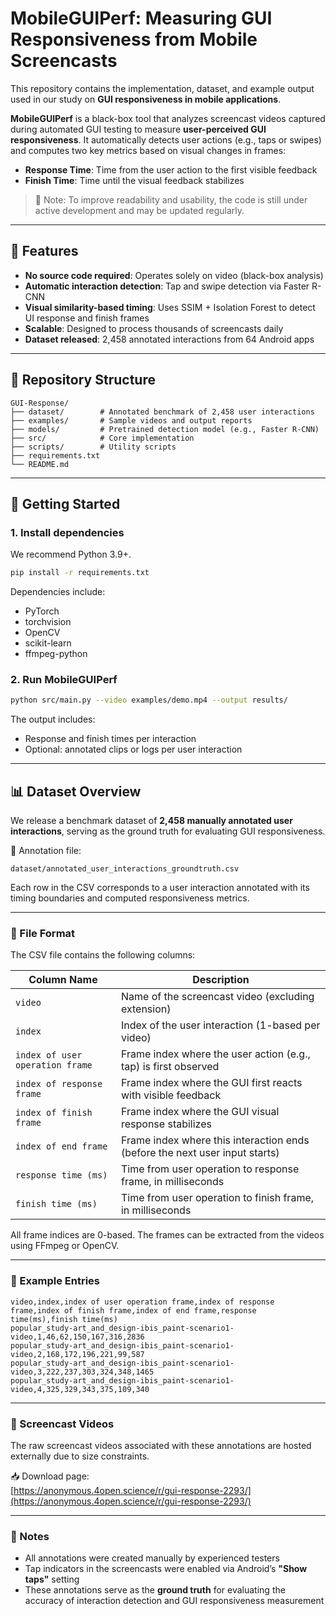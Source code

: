 # MobileGUIPerf: Measuring GUI Responsiveness from Mobile Screencasts

This repository contains the implementation, dataset, and example output used in our study on **GUI responsiveness in mobile applications**.

**MobileGUIPerf** is a black-box tool that analyzes screencast videos captured during automated GUI testing to measure **user-perceived GUI responsiveness**. It automatically detects user actions (e.g., taps or swipes) and computes two key metrics based on visual changes in frames:

- **Response Time**: Time from the user action to the first visible feedback
- **Finish Time**: Time until the visual feedback stabilizes

> 🔧 Note: To improve readability and usability, the code is still under active development and may be updated regularly.
---

## 🎯 Features

- **No source code required**: Operates solely on video (black-box analysis)
- **Automatic interaction detection**: Tap and swipe detection via Faster R-CNN
- **Visual similarity-based timing**: Uses SSIM + Isolation Forest to detect UI response and finish frames
- **Scalable**: Designed to process thousands of screencasts daily
- **Dataset released**: 2,458 annotated interactions from 64 Android apps

---

## 📂 Repository Structure

```text
GUI-Response/
├── dataset/        # Annotated benchmark of 2,458 user interactions
├── examples/       # Sample videos and output reports
├── models/         # Pretrained detection model (e.g., Faster R-CNN)
├── src/            # Core implementation
├── scripts/        # Utility scripts
├── requirements.txt
└── README.md
```

---

## 🚀 Getting Started

### 1. Install dependencies

We recommend Python 3.9+.

```bash
pip install -r requirements.txt
```

Dependencies include:
- PyTorch
- torchvision
- OpenCV
- scikit-learn
- ffmpeg-python

### 2. Run MobileGUIPerf

```bash
python src/main.py --video examples/demo.mp4 --output results/
```

The output includes:
- Response and finish times per interaction
- Optional: annotated clips or logs per user interaction

---

## 📊 Dataset Overview

We release a benchmark dataset of **2,458 manually annotated user interactions**, serving as the ground truth for evaluating GUI responsiveness.

📁 Annotation file:
```text
dataset/annotated_user_interactions_groundtruth.csv
```

Each row in the CSV corresponds to a user interaction annotated with its timing boundaries and computed responsiveness metrics.

---

### 📄 File Format

The CSV file contains the following columns:

| Column Name                      | Description                                                                 |
|----------------------------------|-----------------------------------------------------------------------------|
| `video`                          | Name of the screencast video (excluding extension)                          |
| `index`                          | Index of the user interaction (1-based per video)                           |
| `index of user operation frame`  | Frame index where the user action (e.g., tap) is first observed             |
| `index of response frame`        | Frame index where the GUI first reacts with visible feedback                |
| `index of finish frame`          | Frame index where the GUI visual response stabilizes                        |
| `index of end frame`             | Frame index where this interaction ends (before the next user input starts) |
| `response time (ms)`             | Time from user operation to response frame, in milliseconds                 |
| `finish time (ms)`               | Time from user operation to finish frame, in milliseconds                   |

All frame indices are 0-based. The frames can be extracted from the videos using FFmpeg or OpenCV.

---

### 📁 Example Entries

```csv
video,index,index of user operation frame,index of response frame,index of finish frame,index of end frame,response time(ms),finish time(ms)
popular_study-art_and_design-ibis_paint-scenario1-video,1,46,62,150,167,316,2836
popular_study-art_and_design-ibis_paint-scenario1-video,2,168,172,196,221,99,587
popular_study-art_and_design-ibis_paint-scenario1-video,3,222,237,303,324,348,1465
popular_study-art_and_design-ibis_paint-scenario1-video,4,325,329,343,375,109,340
```

---

### 🔗 Screencast Videos

The raw screencast videos associated with these annotations are hosted externally due to size constraints.

📥 Download page:  
[https://anonymous.4open.science/r/gui-response-2293/](https://anonymous.4open.science/r/gui-response-2293/)

---

### 📌 Notes

- All annotations were created manually by experienced testers
- Tap indicators in the screencasts were enabled via Android’s **"Show taps"** setting
- These annotations serve as the **ground truth** for evaluating the accuracy of interaction detection and GUI responsiveness measurement



